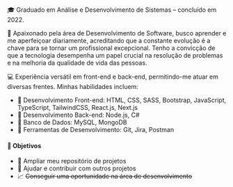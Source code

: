 🎓 Graduado em Análise e Desenvolvimento de Sistemas – concluído em 2022.

🚀 Apaixonado pela área de Desenvolvimento de Software, busco aprender e me aperfeiçoar diariamente, acreditando que a constante evolução é a chave para se tornar um profissional excepcional. Tenho a convicção de que a tecnologia desempenha um papel crucial na resolução de problemas e na melhoria da qualidade de vida das pessoas.

💻 Experiência versátil em front-end e back-end, permitindo-me atuar em diversas frentes. Minhas habilidades incluem:

- 📌 Desenvolvimento Front-end: HTML, CSS, SASS, Bootstrap, JavaScript, TypeScript, TailwindCSS, React.js, Next.js
- 📌 Desenvolvimento Back-end: Node.js, C#
- 📌 Banco de Dados: MySQL, MongoDB
- 📌 Ferramentas de Desenvolvimento: Git, Jira, Postman

#### 🎯 Objetivos 

- 📂 Ampliar meu repositório de projetos
- 🤝 Ajudar e contribuir com outros projetos
- 📈 ~~Conseguir uma oportunidade na área de desenvolvimento~~

